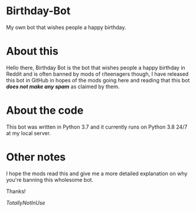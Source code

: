 # Birthday-Bot
My own bot that wishes people a happy birthday.

# About this

Hello there, Birthday Bot is the bot that wishes people a happy birthday in Reddit and is often banned by mods of r/teenagers though, I have released this bot in GitHub in hopes of the mods going here and reading that this bot ***does not make any spam*** as claimed by them.

# About the code

This bot was written in Python 3.7 and it currently runs on Python 3.8 24/7 at my local server.

# Other notes

I hope the mods read this and give me a more detailed explanation on why you're banning this wholesome bot.

Thanks!

*TotallyNotInUse*
